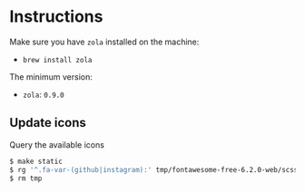 # Instructions

Make sure you have `zola` installed on the machine:
- `brew install zola`

The minimum version:
- `zola`: `0.9.0`

## Update icons

Query the available icons
```bash
$ make static
$ rg '^.fa-var-(github|instagram):' tmp/fontawesome-free-6.2.0-web/scss/_variables.scss
$ rm tmp
```
